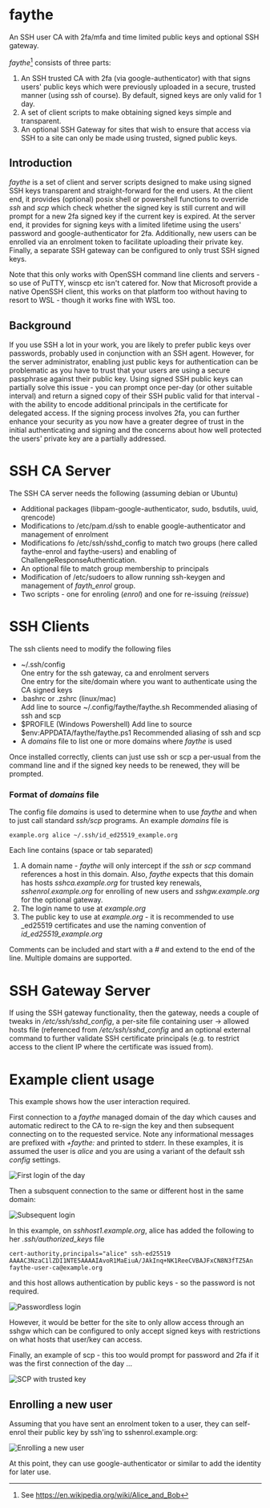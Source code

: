 # faythe
An SSH user CA with 2fa/mfa and time limited public keys and optional SSH gateway.

_faythe_[^1] consists of three parts:

1. An SSH trusted CA with 2fa (via google-authenticator) with that signs users' public keys which were previously uploaded in a secure, trusted manner (using ssh of course). By default, signed keys are only valid for 1 day.
2. A set of client scripts to make obtaining signed keys simple and transparent.
3. An optional SSH Gateway for sites that wish to ensure that access via SSH to a site can only be made using trusted, signed public keys.

## Introduction

_faythe_ is a set of client and server scripts designed to make using signed SSH keys transparent and straight-forward for the end users. At the client end, it provides (optional) posix shell or powershell functions to override _ssh_ and _scp_ which check whether the signed key is still current and will prompt for a new 2fa signed key if the current key is expired. At the server end, it provides for signing keys with a limited lifetime using the users' password and google-authenticator for 2fa. Additionally, new users can be enrolled via an enrolment token to facilitate uploading their private key. Finally, a separate SSH gateway can be configured to only trust SSH signed keys.

Note that this only works with OpenSSH command line clients and servers - so use of PuTTY, winscp etc isn't catered for. Now that Microsoft provide a native OpenSSH client, this works on that platform too without having to resort to WSL - though it works fine with WSL too.

## Background

If you use SSH a lot in your work, you are likely to prefer public keys over passwords, probably used in conjunction with an SSH agent. However, for the server administrator, enabling just public keys for authentication can be problematic as you have to trust that your users are using a secure passphrase against their public key. Using signed SSH public keys can partially solve this issue - you can prompt once per-day (or other suitable interval) and return a signed copy of their SSH public valid for that interval - with the ability to encode additional principals in the certificate for delegated access. If the signing process involves 2fa, you can further enhance your security as you now have a greater degree of trust in the initial authenticating and signing and the concerns about how well protected the users' private key are a partially addressed.

# SSH CA Server

The SSH CA server needs the following (assuming debian or Ubuntu)

* Additional packages (libpam-google-authenticator, sudo, bsdutils, uuid, qrencode)
* Modifications to /etc/pam.d/ssh to enable google-authenticator and management of enrolment
* Modifications fo /etc/ssh/sshd_config to match two groups (here called faythe-enrol and faythe-users) and enabling of ChallengeResponseAuthentication.
* An optional file to match group membership to principals
* Modification of /etc/sudoers to allow running ssh-keygen and management of _fayth_enrol_ group.
* Two scripts - one for enroling (_enrol_) and one for re-issuing (_reissue_)

# SSH Clients

The ssh clients need to modify the following files

* ~/.ssh/config  
  One entry for the ssh gateway, ca and enrolment servers  
  One entry for the site/domain where you want to authenticate using the CA signed keys
* .bashrc or .zshrc (linux/mac)  
  Add line to source ~/.config/faythe/faythe.sh
  Recommended aliasing of ssh and scp
* $PROFILE (Windows Powershell)
  Add line to source $env:APPDATA/faythe/faythe.ps1
  Recommended aliasing of ssh and scp
* A _domains_ file to list one or more domains where _faythe_ is used

Once installed correctly, clients can just use ssh or scp a per-usual from the command line and if the signed key needs to be renewed, they will be prompted.

### Format of _domains_ file

The config file _domains_ is used to determine when to use _faythe_ and when to just call standard _ssh/scp_ programs. An example _domains_ file is
```
example.org alice ~/.ssh/id_ed25519_example.org
```

Each line contains (space or tab separated)
1. A domain name - _faythe_ will only intercept if the _ssh_ or _scp_ command references a host in this domain. Also, _faythe_ expects that this domain has hosts _sshca.example.org_ for trusted key renewals, _sshenrol.example.org_ for enrolling of new users and _sshgw.example.org_ for the optional gateway.
2. The login name to use at _example.org_
3. The public key to use at _example.org_ - it is recommended to use _ed25519 certificates and use the naming convention of _id_ed25519_example.org_

Comments can be included and start with a _#_ and extend to the end of the line. Multiple domains are supported.

# SSH Gateway Server

If using the SSH gateway functionality, then the gateway, needs a couple of tweaks in _/etc/ssh/sshd_config_, a per-site file containing user -> allowed hosts file (referenced from _/etc/ssh/sshd_config_ and an optional external command to further validate SSH certificate principals (e.g. to restrict access to the client IP where the certificate was issued from).

# Example client usage

This example shows how the user interaction required.

First connection to a _faythe_ managed domain of the day which causes and automatic redirect to the CA to re-sign the key and then subsequent connecting on to the requested service. Note any informational messages are prefixed with _+faythe:_ and printed to stderr. In these examples, it is assumed the user is _alice_ and you are using a variant of the default ssh _config_ settings.

![First login of the day](images/login1.png)

Then a subsquent connection to the same or different host in the same domain:

![Subsequent login](images/login2.png)

In this example, on _sshhost1.example.org_, alice has added the following to her _.ssh/authorized_keys_ file

```
cert-authority,principals="alice" ssh-ed25519 AAAAC3NzaC1lZDI1NTE5AAAAIAvoR1MaEiuA/JAkInq+NK1ReeCVBAJFxCN8N3fTZ5An faythe-user-ca@example.org
```

and this host allows authentication by public keys - so the password is not required.

![Passwordless login](images/login3.png)

However, it would be better for the site to only allow access through an sshgw which can be configured to only accept signed keys with restrictions on what hosts that user/key can access.

Finally, an example of scp - this too would prompt for password and 2fa if it was the first connection of the day ...

![SCP with trusted key](images/scp.png)

## Enrolling a new user

Assuming that you have sent an enrolment token to a user, they can self-enrol their public key by ssh'ing to sshenrol.example.org:

![Enrolling a new user](images/enrol.png)

At this point, they can use google-authenticator or similar to add the identity for later use.

[^1]: See https://en.wikipedia.org/wiki/Alice_and_Bob
